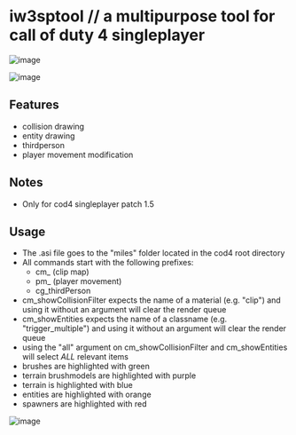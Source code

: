 # iw3sptool // a multipurpose tool for call of duty 4 singleplayer

![image](https://github.com/kejjjjj/iw3sptool/assets/108032666/0c3b108d-a0cf-4235-9138-0737ee0d4537)

![image](https://github.com/kejjjjj/iw3sptool/assets/108032666/d9c08f5e-47fc-4a8a-90e3-eb74a546b0f0)

## Features
- collision drawing 
- entity drawing
- thirdperson
- player movement modification

## Notes
- Only for cod4 singleplayer patch 1.5

## Usage
- The .asi file goes to the "miles" folder located in the cod4 root directory
- All commands start with the following prefixes:
    - cm_ (clip map)
    - pm_ (player movement)
    - cg_thirdPerson
- cm_showCollisionFilter expects the name of a material (e.g. "clip") and using it without an argument will clear the render queue
- cm_showEntities expects the name of a classname (e.g. "trigger_multiple") and using it without an argument will clear the render queue
- using the "all" argument on cm_showCollisionFilter and cm_showEntities will select *ALL* relevant items 
- brushes are highlighted with green
- terrain brushmodels are highlighted with purple
- terrain is highlighted with blue
- entities are highlighted with orange
- spawners are highlighted with red

![image](https://github.com/kejjjjj/iw3sptool/assets/108032666/75698826-97fb-4777-9cd7-b3da8009faf4)

